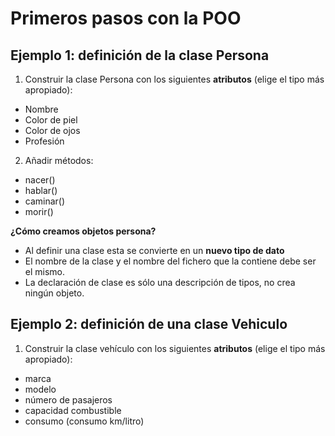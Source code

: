 # Primeros pasos con la POO

## Ejemplo 1: definición de la clase Persona

1. Construir la clase Persona con los siguientes **atributos** (elige el tipo más apropiado):

- Nombre
- Color de piel
- Color de ojos
- Profesión

2. Añadir métodos:

- nacer()
- hablar()
- caminar()
- morir()

**¿Cómo creamos objetos persona?**

- Al definir una clase esta se convierte en un **nuevo tipo de dato**
- El nombre de la clase y el nombre del fichero que la contiene debe ser el mismo.
- La declaración de clase es sólo una descripción de tipos, no crea ningún objeto.


## Ejemplo 2: definición de una clase Vehiculo

1. Construir la clase vehículo con los siguientes **atributos** (elige el tipo más apropiado):

- marca
- modelo
- número de pasajeros
- capacidad combustible
- consumo (consumo km/litro)



